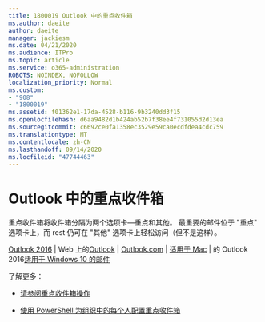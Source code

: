```yaml
---
title: 1800019 Outlook 中的重点收件箱
ms.author: daeite
author: daeite
manager: jackiesm
ms.date: 04/21/2020
ms.audience: ITPro
ms.topic: article
ms.service: o365-administration
ROBOTS: NOINDEX, NOFOLLOW
localization_priority: Normal
ms.custom:
- "908"
- "1800019"
ms.assetid: f01362e1-17da-4528-b116-9b3240dd3f15
ms.openlocfilehash: d6aa9482d1b424ab52b7f38ee4f731055d2d13ea
ms.sourcegitcommit: c6692ce0fa1358ec3529e59ca0ecdfdea4cdc759
ms.translationtype: MT
ms.contentlocale: zh-CN
ms.lasthandoff: 09/14/2020
ms.locfileid: "47744463"
---
```

# <a name="focused-inbox-in-outlook"></a>Outlook 中的重点收件箱

重点收件箱将收件箱分隔为两个选项卡—重点和其他。 最重要的邮件位于 "重点" 选项卡上，而 rest 仍可在 "其他" 选项卡上轻松访问（但不是这样）。
  
[Outlook 2016](https://go.microsoft.com/fwlink/p/?linkid=2002112&amp;clcid=0x409)  | Web 上的[Outlook](https://go.microsoft.com/fwlink/p/?linkid=2002113&amp;clcid=0x409)  | [Outlook.com](https://go.microsoft.com/fwlink/p/?linkid=2002012&amp;clcid=0x409)  | [适用于 Mac](https://go.microsoft.com/fwlink/p/?linkid=2002013&amp;clcid=0x409)  |  的 Outlook 2016[适用于 Windows 10 的邮件](https://go.microsoft.com/fwlink/p/?linkid=2001919&amp;clcid=0x409)
  
了解更多：
  
- [请参阅重点收件箱操作](https://go.microsoft.com/fwlink/p/?linkid=2002212&amp;clcid=0x409)

- [使用 PowerShell 为组织中的每个人配置重点收件箱](https://go.microsoft.com/fwlink/p/?linkid=2002308&amp;clcid=0x409)
